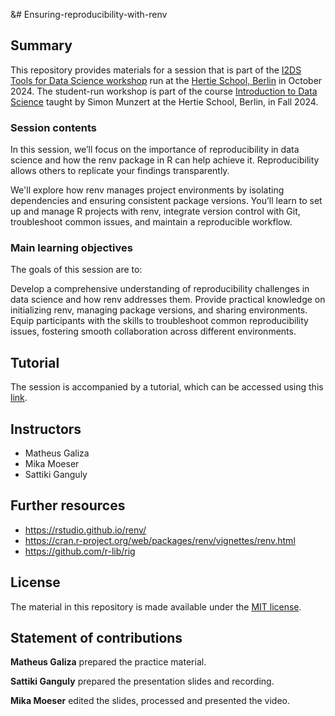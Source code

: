 &# Ensuring-reproducibility-with-renv


## Summary

This repository provides materials for a session that is part of the [I2DS Tools for Data Science workshop](https://github.com/intro-to-data-science-24-workshop) run at the [Hertie School, Berlin](https://www.hertie-school.org/en/) in October 2024. The student-run workshop is part of the course [Introduction to Data Science](https://github.com/intro-to-data-science-24) taught by Simon Munzert at the Hertie School, Berlin, in Fall 2024.

### Session contents

In this session, we’ll focus on the importance of reproducibility in data science and how the renv package in R can help achieve it. Reproducibility allows others to replicate your findings transparently.

We'll explore how renv manages project environments by isolating dependencies and ensuring consistent package versions. You’ll learn to set up and manage R projects with renv, integrate version control with Git, troubleshoot common issues, and maintain a reproducible workflow.

### Main learning objectives

The goals of this session are to:

Develop a comprehensive understanding of reproducibility challenges in data science and how renv addresses them.
Provide practical knowledge on initializing renv, managing package versions, and sharing environments.
Equip participants with the skills to troubleshoot common reproducibility issues, fostering smooth collaboration across different environments.


## Tutorial

The session is accompanied by a tutorial, which can be accessed using this [link](https://hertieschool-my.sharepoint.com/:v:/g/personal/248936_students_hertie-school_org/EZlVsKNO04lOngH9tQSGqM4Bw7-gqIKpyTRbwhczyJh3ig?e=BsOdK0&nav=eyJyZWZlcnJhbEluZm8iOnsicmVmZXJyYWxBcHAiOiJTdHJlYW1XZWJBcHAiLCJyZWZlcnJhbFZpZXciOiJTaGFyZURpYWxvZy1MaW5rIiwicmVmZXJyYWxBcHBQbGF0Zm9ybSI6IldlYiIsInJlZmVycmFsTW9kZSI6InZpZXcifX0%3D).


## Instructors

- Matheus Galiza
- Mika Moeser
- Sattiki Ganguly



## Further resources

- https://rstudio.github.io/renv/
- https://cran.r-project.org/web/packages/renv/vignettes/renv.html
- https://github.com/r-lib/rig


## License

The material in this repository is made available under the [MIT license](http://opensource.org/licenses/mit-license.php). 

## Statement of contributions

**Matheus Galiza** prepared the practice material.

**Sattiki Ganguly** prepared the presentation slides and recording.

**Mika Moeser** edited the slides, processed and presented the video.


